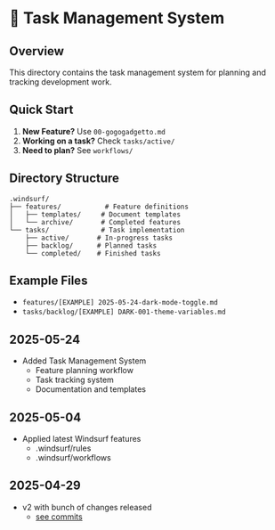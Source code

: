 # 🚀 Task Management System

## Overview
This directory contains the task management system for planning and tracking development work.

## Quick Start
1. **New Feature?** Use `00-gogogadgetto.md`
2. **Working on a task?** Check `tasks/active/`
3. **Need to plan?** See `workflows/`

## Directory Structure
```
.windsurf/
├── features/           # Feature definitions
│   ├── templates/     # Document templates
│   └── archive/       # Completed features
└── tasks/             # Task implementation
    ├── active/       # In-progress tasks
    ├── backlog/      # Planned tasks
    └── completed/    # Finished tasks
```

## Example Files
- `features/[EXAMPLE] 2025-05-24-dark-mode-toggle.md`
- `tasks/backlog/[EXAMPLE] DARK-001-theme-variables.md`

## 2025-05-24
- Added Task Management System
  - Feature planning workflow
  - Task tracking system
  - Documentation and templates

## 2025-05-04
- Applied latest Windsurf features
  - .windsurf/rules
  - .windsurf/workflows

## 2025-04-29
- v2 with bunch of changes released
  - [see commits](https://github.com/webmanufaktur/pwai/commits/master/)